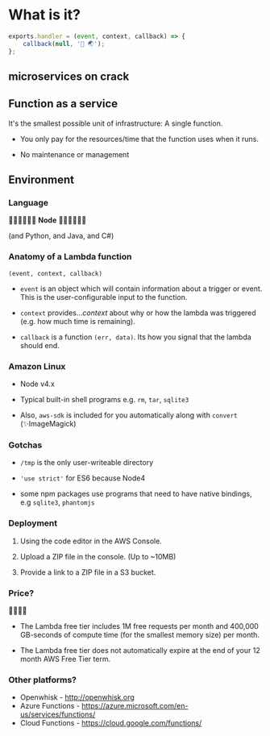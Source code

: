 # What is it?

```javascript
exports.handler = (event, context, callback) => {
    callback(null, '👋 🌏');
};
```
<!-- .element: class="fragment" -->


## microservices on crack


## Function as a service
It's the smallest possible unit of infrastructure: A single function.
<!-- .element: class="fragment" -->

- You only pay for the resources/time that the function uses when it runs.
<!-- .element: class="fragment" -->

- No maintenance or management
<!-- .element: class="fragment" -->


## Environment


### Language

🙌🙌🙌🙌🙌🙌
**Node**
🙌🙌🙌🙌🙌🙌

(and Python, and Java, and C#)
<!-- .element: style="font-size: 10px;"-->


###  Anatomy of a Lambda function

`(event, context, callback)`
<!-- .element: class="fragment" -->

- `event` is an object which will contain information about a trigger or event. This is the user-configurable input to the function.
<!-- .element: class="fragment" -->

- `context` provides...*context* about why or how the lambda was triggered (e.g. how much time is remaining).
<!-- .element: class="fragment" -->

- `callback` is a function `(err, data)`. Its how you signal that the lambda should end.
<!-- .element: class="fragment" -->


### Amazon Linux

- Node v4.x
<!-- .element: class="fragment" -->

- Typical built-in shell programs e.g. `rm`, `tar`, `sqlite3`
<!-- .element: class="fragment" -->

- Also, `aws-sdk` is included for you automatically along with `convert` (✨ImageMagick)
<!-- .element: class="fragment" -->


### Gotchas

- `/tmp` is the only user-writeable directory
<!-- .element: class="fragment" -->

- `'use strict'` for ES6 because Node4
<!-- .element: class="fragment" -->

- some npm packages use programs that need to have native bindings, e.g `sqlite3`, `phantomjs`
<!-- .element: class="fragment" -->


### Deployment

1. Using the code editor in the AWS Console.
<!-- .element: class="fragment" -->

2. Upload a ZIP file in the console. (Up to ~10MB)
<!-- .element: class="fragment" -->

3. Provide a link to a ZIP file in a S3 bucket.
<!-- .element: class="fragment" -->


### Price?
💸💸💸💸

- The Lambda free tier includes 1M free requests per month and 400,000 GB-seconds of compute time (for the smallest memory size) per month.
<!-- .element: class="fragment" -->

- The Lambda free tier does not automatically expire at the end of your 12 month AWS Free Tier term.
<!-- .element: class="fragment" -->


### Other platforms?

- Openwhisk - http://openwhisk.org
- Azure Functions - https://azure.microsoft.com/en-us/services/functions/
- Cloud Functions - https://cloud.google.com/functions/
